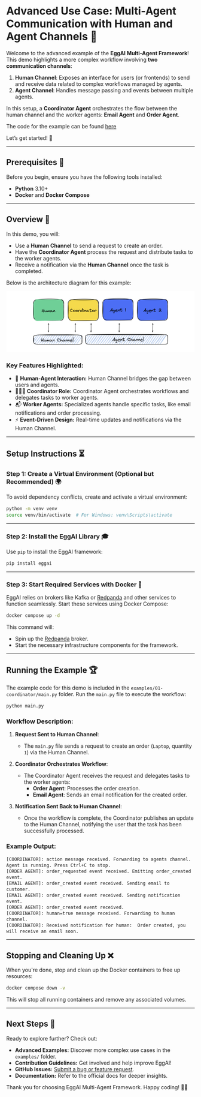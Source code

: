 # Advanced Use Case: Multi-Agent Communication with Human and Agent Channels 🤖

Welcome to the advanced example of the **EggAI Multi-Agent Framework**! This demo highlights a more complex workflow involving **two communication channels**:

1. **Human Channel**: Exposes an interface for users (or frontends) to send and receive data related to complex workflows managed by agents.
2. **Agent Channel**: Handles message passing and events between multiple agents.

In this setup, a **Coordinator Agent** orchestrates the flow between the human channel and the worker agents: **Email Agent** and **Order Agent**.

The code for the example can be found [here](https://github.com/eggai-tech/EggAI/tree/main/examples/01-coordinator)

Let’s get started! 🚀

---

## Prerequisites 🔧

Before you begin, ensure you have the following tools installed:

- **Python** 3.10+
- **Docker** and **Docker Compose**

---

## Overview 🔄

In this demo, you will:

- Use a **Human Channel** to send a request to create an order.
- Have the **Coordinator Agent** process the request and distribute tasks to the worker agents.
- Receive a notification via the **Human Channel** once the task is completed.

Below is the architecture diagram for this example:

![architecture-advanced-example.png](../../docs/assets/architecture-coordinator.svg)

### Key Features Highlighted:

- 🤝 **Human-Agent Interaction:** Human Channel bridges the gap between users and agents.
- 🧑‍🤝‍🧑 **Coordinator Role:** Coordinator Agent orchestrates workflows and delegates tasks to worker agents.
- 📬 **Worker Agents:** Specialized agents handle specific tasks, like email notifications and order processing.
- ⚡ **Event-Driven Design:** Real-time updates and notifications via the Human Channel.

---

## Setup Instructions ⏳

### Step 1: Create a Virtual Environment (Optional but Recommended) 🌍

To avoid dependency conflicts, create and activate a virtual environment:

```bash
python -m venv venv
source venv/bin/activate  # For Windows: venv\Scripts\activate
```

---

### Step 2: Install the EggAI Library 🎓

Use `pip` to install the EggAI framework:

```bash
pip install eggai
```

---

### Step 3: Start Required Services with Docker 🚢

EggAI relies on brokers like Kafka or [Redpanda](https://github.com/redpanda-data/redpanda) and other services to function seamlessly. Start these services using Docker Compose:

```bash
docker compose up -d
```

This command will:
- Spin up the [Redpanda](https://github.com/redpanda-data/redpanda) broker.
- Start the necessary infrastructure components for the framework.

---

## Running the Example 🏆

The example code for this demo is included in the `examples/01-coordinator/main.py` folder. Run the `main.py` file to execute the workflow:

```bash
python main.py
```

### Workflow Description:

1. **Request Sent to Human Channel**:
   - The `main.py` file sends a request to create an order (`Laptop`, quantity `1`) via the Human Channel.

2. **Coordinator Orchestrates Workflow**:
   - The Coordinator Agent receives the request and delegates tasks to the worker agents:
     - **Order Agent**: Processes the order creation.
     - **Email Agent**: Sends an email notification for the created order.

3. **Notification Sent Back to Human Channel**:
   - Once the workflow is complete, the Coordinator publishes an update to the Human Channel, notifying the user that the task has been successfully processed.

### Example Output:

```plaintext
[COORDINATOR]: action message received. Forwarding to agents channel.
Agent is running. Press Ctrl+C to stop.
[ORDER AGENT]: order_requested event received. Emitting order_created event.
[EMAIL AGENT]: order_created event received. Sending email to customer.
[EMAIL AGENT]: order_created event received. Sending notification event.
[ORDER AGENT]: order_created event received.
[COORDINATOR]: human=true message received. Forwarding to human channel.
[COORDINATOR]: Received notification for human:  Order created, you will receive an email soon.
```

---

## Stopping and Cleaning Up ❌

When you're done, stop and clean up the Docker containers to free up resources:

```bash
docker compose down -v
```

This will stop all running containers and remove any associated volumes.

---

## Next Steps 🚀

Ready to explore further? Check out:
- **Advanced Examples:** Discover more complex use cases in the `examples/` folder.
- **Contribution Guidelines:** Get involved and help improve EggAI!
- **GitHub Issues:** [Submit a bug or feature request](https://github.com/eggai-tech/eggai/issues).
- **Documentation:** Refer to the official docs for deeper insights.

Thank you for choosing EggAI Multi-Agent Framework. Happy coding! 🤖🥚